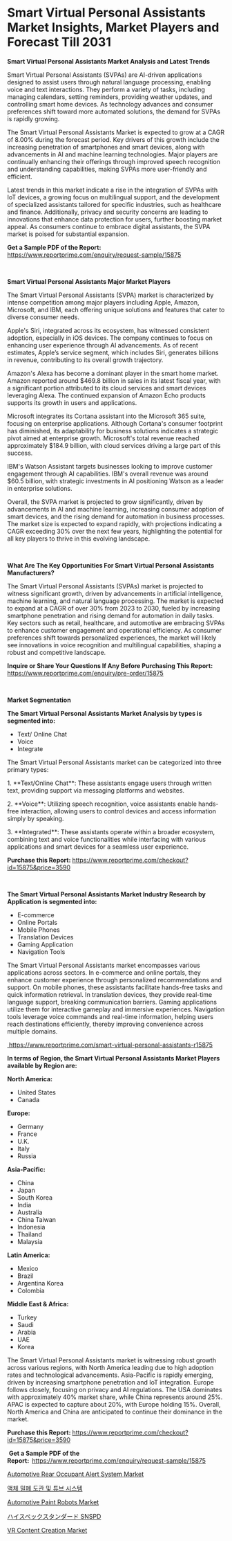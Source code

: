 <p><h1>Smart Virtual Personal Assistants Market Insights, Market Players and Forecast Till 2031</h1></p><p><strong>Smart Virtual Personal Assistants Market Analysis and Latest Trends</strong></p>
<p><p>Smart Virtual Personal Assistants (SVPAs) are AI-driven applications designed to assist users through natural language processing, enabling voice and text interactions. They perform a variety of tasks, including managing calendars, setting reminders, providing weather updates, and controlling smart home devices. As technology advances and consumer preferences shift toward more automated solutions, the demand for SVPAs is rapidly growing.</p><p>The Smart Virtual Personal Assistants Market is expected to grow at a CAGR of 8.00% during the forecast period. Key drivers of this growth include the increasing penetration of smartphones and smart devices, along with advancements in AI and machine learning technologies. Major players are continually enhancing their offerings through improved speech recognition and understanding capabilities, making SVPAs more user-friendly and efficient.</p><p>Latest trends in this market indicate a rise in the integration of SVPAs with IoT devices, a growing focus on multilingual support, and the development of specialized assistants tailored for specific industries, such as healthcare and finance. Additionally, privacy and security concerns are leading to innovations that enhance data protection for users, further boosting market appeal. As consumers continue to embrace digital assistants, the SVPA market is poised for substantial expansion.</p></p>
<p><strong>Get a Sample PDF of the Report:&nbsp;</strong> <a href="https://www.reportprime.com/enquiry/request-sample/15875">https://www.reportprime.com/enquiry/request-sample/15875</a></p>
<p>&nbsp;</p>
<p><strong>Smart Virtual Personal Assistants Major Market Players</strong></p>
<p><p>The Smart Virtual Personal Assistants (SVPA) market is characterized by intense competition among major players including Apple, Amazon, Microsoft, and IBM, each offering unique solutions and features that cater to diverse consumer needs. </p><p>Apple's Siri, integrated across its ecosystem, has witnessed consistent adoption, especially in iOS devices. The company continues to focus on enhancing user experience through AI advancements. As of recent estimates, Apple’s service segment, which includes Siri, generates billions in revenue, contributing to its overall growth trajectory.</p><p>Amazon's Alexa has become a dominant player in the smart home market. Amazon reported around $469.8 billion in sales in its latest fiscal year, with a significant portion attributed to its cloud services and smart devices leveraging Alexa. The continued expansion of Amazon Echo products supports its growth in users and applications.</p><p>Microsoft integrates its Cortana assistant into the Microsoft 365 suite, focusing on enterprise applications. Although Cortana's consumer footprint has diminished, its adaptability for business solutions indicates a strategic pivot aimed at enterprise growth. Microsoft's total revenue reached approximately $184.9 billion, with cloud services driving a large part of this success.</p><p>IBM's Watson Assistant targets businesses looking to improve customer engagement through AI capabilities. IBM's overall revenue was around $60.5 billion, with strategic investments in AI positioning Watson as a leader in enterprise solutions.</p><p>Overall, the SVPA market is projected to grow significantly, driven by advancements in AI and machine learning, increasing consumer adoption of smart devices, and the rising demand for automation in business processes. The market size is expected to expand rapidly, with projections indicating a CAGR exceeding 30% over the next few years, highlighting the potential for all key players to thrive in this evolving landscape.</p></p>
<p>&nbsp;</p>
<p><strong>What Are The Key Opportunities For Smart Virtual Personal Assistants Manufacturers?</strong></p>
<p><p>The Smart Virtual Personal Assistants (SVPAs) market is projected to witness significant growth, driven by advancements in artificial intelligence, machine learning, and natural language processing. The market is expected to expand at a CAGR of over 30% from 2023 to 2030, fueled by increasing smartphone penetration and rising demand for automation in daily tasks. Key sectors such as retail, healthcare, and automotive are embracing SVPAs to enhance customer engagement and operational efficiency. As consumer preferences shift towards personalized experiences, the market will likely see innovations in voice recognition and multilingual capabilities, shaping a robust and competitive landscape.</p></p>
<p><strong>Inquire or Share Your Questions If Any Before Purchasing This Report:</strong> <a href="https://www.reportprime.com/enquiry/pre-order/15875">https://www.reportprime.com/enquiry/pre-order/15875</a></p>
<p>&nbsp;</p>
<p><strong>Market Segmentation</strong></p>
<p><strong>The Smart Virtual Personal Assistants Market Analysis by types is segmented into:</strong></p>
<p><ul><li>Text/ Online Chat</li><li>Voice</li><li>Integrate</li></ul></p>
<p><p>The Smart Virtual Personal Assistants market can be categorized into three primary types: </p><p>1. **Text/Online Chat**: These assistants engage users through written text, providing support via messaging platforms and websites. </p><p>2. **Voice**: Utilizing speech recognition, voice assistants enable hands-free interaction, allowing users to control devices and access information simply by speaking. </p><p>3. **Integrated**: These assistants operate within a broader ecosystem, combining text and voice functionalities while interfacing with various applications and smart devices for a seamless user experience.</p></p>
<p><strong>Purchase this Report:&nbsp;</strong><a href="https://www.reportprime.com/checkout?id=15875&price=3590">https://www.reportprime.com/checkout?id=15875&price=3590</a></p>
<p>&nbsp;</p>
<p><strong>The Smart Virtual Personal Assistants Market Industry Research by Application is segmented into:</strong></p>
<p><ul><li>E-commerce</li><li>Online Portals</li><li>Mobile Phones</li><li>Translation Devices</li><li>Gaming Application</li><li>Navigation Tools</li></ul></p>
<p><p>The Smart Virtual Personal Assistants market encompasses various applications across sectors. In e-commerce and online portals, they enhance customer experience through personalized recommendations and support. On mobile phones, these assistants facilitate hands-free tasks and quick information retrieval. In translation devices, they provide real-time language support, breaking communication barriers. Gaming applications utilize them for interactive gameplay and immersive experiences. Navigation tools leverage voice commands and real-time information, helping users reach destinations efficiently, thereby improving convenience across multiple domains.</p></p>
<p><a href="https://www.reportprime.com/smart-virtual-personal-assistants-r15875">&nbsp;https://www.reportprime.com/smart-virtual-personal-assistants-r15875</a></p>
<p><strong>In terms of Region, the Smart Virtual Personal Assistants Market Players available by Region are:</strong></p>
<p>
    <p> <strong> North America: </strong>
        <ul>
            <li>United States</li>
            <li>Canada</li>
        </ul>
        </p> 
    <p> <strong> Europe: </strong>
        <ul>
            <li>Germany</li>
            <li>France</li>
            <li>U.K.</li>
            <li>Italy</li>
            <li>Russia</li>
        </ul>
        </p> 
    <p> <strong> Asia-Pacific: </strong>
        <ul>
            <li>China</li>
            <li>Japan</li>
            <li>South Korea</li>
            <li>India</li>
            <li>Australia</li>
            <li>China Taiwan</li>
            <li>Indonesia</li>
            <li>Thailand</li>
            <li>Malaysia</li>
        </ul>
        </p> 
    <p> <strong> Latin America: </strong>
        <ul>
            <li>Mexico</li>
            <li>Brazil</li>
            <li>Argentina Korea</li>
            <li>Colombia</li>
        </ul>
        </p> 
    <p> <strong> Middle East & Africa: </strong>
        <ul>
            <li>Turkey</li>
            <li>Saudi</li>
            <li>Arabia</li>
            <li>UAE</li>
            <li>Korea</li>
        </ul>
    </p>
    </p>
<p><p>The Smart Virtual Personal Assistants market is witnessing robust growth across various regions, with North America leading due to high adoption rates and technological advancements. Asia-Pacific is rapidly emerging, driven by increasing smartphone penetration and IoT integration. Europe follows closely, focusing on privacy and AI regulations. The USA dominates with approximately 40% market share, while China represents around 25%. APAC is expected to capture about 20%, with Europe holding 15%. Overall, North America and China are anticipated to continue their dominance in the market.</p></p>
<p><strong>Purchase this Report: </strong><a href="https://www.reportprime.com/checkout?id=15875&price=3590">https://www.reportprime.com/checkout?id=15875&price=3590</a></p>
<p>&nbsp;<strong>Get a Sample PDF of the Report:&nbsp;&nbsp;</strong><a href="https://www.reportprime.com/enquiry/request-sample/15875">https://www.reportprime.com/enquiry/request-sample/15875</a></p>
<p><strong></strong></p>
<p><p><a href="https://medium.com/@dellkoepp_34276/the-global-automotive-rear-occupant-alert-system-market-is-a-dynamic-and-growing-industry-4552304439df">Automotive Rear Occupant Alert System Market</a></p><p><a href="https://medium.com/@duncanbolton68/%EC%84%B8%EA%B3%84-liquid-tight-conduit-tubing-system-market-%EC%9D%80-2024%EC%97%90%EC%84%9C-2031%EB%A1%9C-%EC%97%B0%ED%8F%89%EA%B7%A0-%EC%A6%9D%EA%B0%80%EC%9C%A8%EC%9D%84-%EB%B3%B4%EC%9D%BC-%EA%B2%83%EC%9C%BC%EB%A1%9C-%EC%98%88%EC%83%81%EB%90%A9%EB%8B%88%EB%8B%A4-5ec2e4c4113b">액체 밀폐 도관 및 튜브 시스템</a></p><p><a href="https://www.linkedin.com/pulse/automotive-paint-robots-market-size-growth-trends-statistics-o7nce?trackingId=X6y7AOMcRvC3Jb8Hz8POpA%3D%3D">Automotive Paint Robots Market</a></p><p><a href="https://medium.com/@maudward1907/%E5%B0%86%E6%9D%A5%E3%81%AE%E3%83%88%E3%83%AC%E3%83%B3%E3%83%89-2024%E5%B9%B4%E3%81%8B%E3%82%892031%E5%B9%B4%E3%81%BE%E3%81%A7%E3%81%AE%E3%82%B0%E3%83%AD%E3%83%BC%E3%83%90%E3%83%AB%E3%83%8F%E3%82%A4%E3%82%B9%E3%83%9A%E3%83%83%E3%82%AF%E6%A8%99%E6%BA%96snspd%E5%B8%82%E5%A0%B4%E3%81%AE%E5%B8%82%E5%A0%B4%E3%82%A4%E3%83%B3%E3%82%B5%E3%82%A4%E3%83%88%E3%81%A8%E5%88%86%E6%9E%90-139%E3%83%9A%E3%83%BC%E3%82%B8-29d2109010a1">ハイスペックスタンダード SNSPD</a></p><p><a href="https://github.com/RoccoManning/Market-Research-Report-List-6/blob/main/vr-content-creation-market.md">VR Content Creation Market</a></p></p>